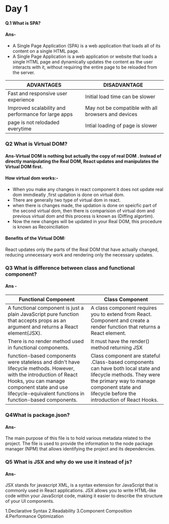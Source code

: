 # Day 1
#### Q.1 What is SPA?
#### Ans- 
<ul><li>A Single Page Application (SPA) is a web application that loads all of its content on a single HTML page.</li>
<li> A Single Page Application is a web application or website that loads a single HTML page and dynamically updates the content as the user interacts with it, without requiring the entire page to be reloaded from the server.</li></ul>

| ADVANTAGES | DISADVANTAGE |
|----|----|
|Fast and responsive user experience|Initial load time can be slower|
|Improved scalability and performance for large apps|May not be compatible with all browsers and devices|
|page is not relodaded everytime|Intial loading of page is slower|

### Q2 What is Virtual DOM?
#### Ans-Virtual DOM is nothing but actually the copy of real DOM . Instead of directly manipulating the Real DOM, React updates and manipulates the Virtual DOM first.
#### How virtual dom works:-
<ul>
<li>When you make any changes in react component it does not update real dom immdieatly ,first updation is done on virtual dom.</li>
<li>There are generally two type of virtual dom in react.</li>
<li>
when there is changes made, the updation is done on speicfic part of the  second virtual dom, then there is comparision of virtual dom and previous virtual dom and this process is known as (Diffing algortim).
</li>
<li>
Now the new changes will be updated in your Real DOM, this procedure is known as Recoinciliation 
</li>
</ul>

#### Benefits of the Virtual DOM:
React updates only the parts of the Real DOM that have actually changed, reducing unnecessary work and rendering only the necessary updates.
### Q3 What is difference between class and functional component?
#### Ans -
|Functional Component | Class Component|
|----|----|
|A functional component is just a plain JavaScript pure function that accepts props as an argument and returns a React element(JSX).|A class component requires you to extend from React. Component and create a render function that returns a React element.|
|There is no render method used in functional components.|It must have the render() method returning JSX |
|function-based components were stateless and didn't have lifecycle methods. However, with the introduction of React Hooks, you can manage component state and use lifecycle-equivalent functions in function-based components.|Class component are stateful .Class-based components can have both local state and lifecycle methods. They were the primary way to manage component state and lifecycle before the introduction of React Hooks.|

### Q4What is package.json?
#### Ans-
The main purpose of this file is to hold various metadata related to the project. The file is used to provide the information to the node package manager (NPM) that allows identifying the project and its dependencies.

### Q5 What is JSX and why do we use it instead of js?
#### Ans- 
JSX stands for javascript XML, is a syntax extension for JavaScript that is commonly used in React applications. JSX allows you to write HTML-like code within your JavaScript code, making it easier to describe the structure of your UI components.

1.Declarative Syntax
2.Readability
3.Component Composition
4.Performance Optimization




